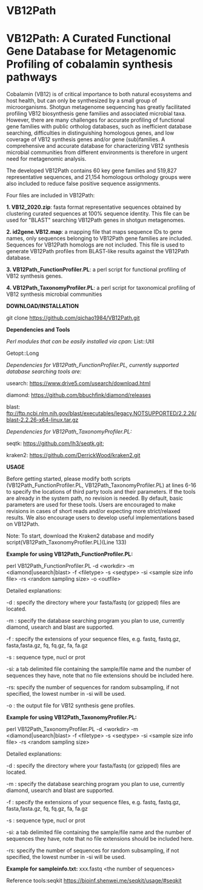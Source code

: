 # VB12Path
# VB12Path: A Curated Functional Gene Database for Metagenomic Profiling of cobalamin synthesis pathways
Cobalamin (VB12) is of critical importance to both natural ecosystems and host health, but can only be synthesized by a small group of microorganisms. Shotgun metagenome sequencing has greatly facilitated profiling VB12 biosynthesis gene families and associated microbial taxa. However, there are many challenges for accurate profiling of functional gene families with public ortholog databases, such as inefficient database searching, difficulties in distinguishing homologous genes, and low coverage of VB12 synthesis genes and/or gene (sub)families. A comprehensive and accurate database for characterizing VB12 synthesis microbial communities from different environments is therefore in urgent need for metagenomic analysis. 

The developed VB12Path contains 60 key gene families and 519,827 representative sequences, and 21,154 homologous orthology groups were also included to reduce false positive sequence assignments.

Four files are included in VB12Path:

<b>1. VB12_2020.zip</b>: fasta format representative sequences obtained by clustering curated sequences at 100% sequence identity. This file can be used for "BLAST" searching VB12Path genes in shotgun metagenomes.

<b>2. id2gene.VB12.map</b>: a mapping file that maps sequence IDs to gene names, only sequences belonging to VB12Path gene families are included. Sequences for VB12Path homologs are not included. This file is used to generate VB12Path profiles from BLAST-like results against the VB12Path database. 

<b>3. VB12Path_FunctionProfiler.PL</b>: a perl script for functional profiling of VB12 synthesis genes.

<b>4. VB12Path_TaxonomyProfiler.PL</b>: a perl script for taxonomical profiling of VB12 synthesis microbial communities

<b>DOWNLOAD/INSTALLATION</b>

git clone https://github.com/qichao1984/VB12Path.git

<p><b>Dependencies and Tools</b></p>
<i>Perl modules that can be easily installed via cpan:</i>
List::Util

Getopt::Long

<i>Dependencies for VB12Path_FunctionProfiler.PL, currently supported database searching tools are:</i>

usearch: https://www.drive5.com/usearch/download.html

diamond: https://github.com/bbuchfink/diamond/releases

blast: ftp://ftp.ncbi.nlm.nih.gov/blast/executables/legacy.NOTSUPPORTED/2.2.26/blast-2.2.26-x64-linux.tar.gz

<i>Dependencies for VB12Path_TaxonomyProfiler.PL:</i>

seqtk: https://github.com/lh3/seqtk.git;

kraken2: https://github.com/DerrickWood/kraken2.git

<b>USAGE</b>

Before getting started, please modify both scripts (VB12Path_FunctionProfiler.PL, VB12Path_TaxonomyProfiler.PL) at lines 6-16 to specify the locations of third party tools and their parameters. If the tools are already in the system path, no revision is needed. By default, basic parameters are used for these tools. Users are encouraged to make revisions in cases of short reads and/or expecting more strict/relaxed results. We also encourage users to develop useful implementations based on VB12Path.

Note: To start, download the Kraken2 database and modify script(VB12Path_TaxonomyProfiler.PL)(Line 133)

<b>Example for using VB12Path_FunctionProfiler.PL:</b>

perl VB12Path_FunctionProfiler.PL -d \<workdir\> -m \<diamond|usearch|blast\> -f \<filetype\> -s \<seqtype\> -si \<sample size info file\> -rs \<random sampling size\> -o \<outfile\>
  
Detailed explanations: 

-d : specify the directory where your fasta/fastq (or gzipped) files are located. 

-m : specify the database searching program you plan to use, currently diamond, usearch and blast are supported. 

-f : specify the extensions of your sequence files, e.g. fastq, fastq.gz, fasta,fasta.gz, fq, fq.gz, fa, fa.gz

-s : sequence type, nucl or prot

-si: a tab delimited file containing the sample/file name and the number of sequences they have, note that no file extensions should be included here.

-rs: specify the number of sequences for random subsampling, if not specified, the lowest number in -si will be used.

-o : the output file for VB12 synthesis gene profiles.   


<b>Example for using VB12Path_TaxonomyProfiler.PL:</b>

perl VB12Path_TaxonomyProfiler.PL -d \<workdir\> -m \<diamond|usearch|blast\> -f \<filetype\> -s \<seqtype\> -si \<sample size info file\> -rs \<random sampling size\> 
  
Detailed explanations: 

-d : specify the directory where your fasta/fastq (or gzipped) files are located. 

-m : specify the database searching program you plan to use, currently diamond, usearch and blast are supported. 

-f : specify the extensions of your sequence files, e.g. fastq, fastq.gz, fasta,fasta.gz, fq, fq.gz, fa, fa.gz

-s : sequence type, nucl or prot

-si: a tab delimited file containing the sample/file name and the number of sequences they have, note that no file extensions should be included here.

-rs: specify the number of sequences for random subsampling, if not specified, the lowest number in -si will be used.

<b>Example for sampleinfo.txt:</b>
xxx.fastq	\<the number of sequences\>

Reference tools:seqkit https://bioinf.shenwei.me/seqkit/usage/#seqkit
